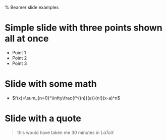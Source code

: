 % Beamer slide examples

# Simple slide with three points shown all at once

- Point 1 
- Point 2
- Point 3

# Slide with some math 

- $f(x)=\sum_{n=0}^\infty\frac{f^{(n)}(a)}{n!}(x-a)^n$    

# Slide with a quote 

> this would have taken me 30 minutes in *LaTeX*

 
